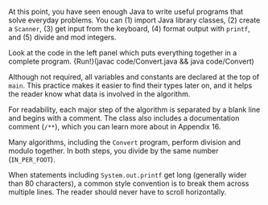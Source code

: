At this point, you have seen enough Java to write useful programs that solve everyday problems.
You can (1) import Java library classes, (2) create a `Scanner`, (3) get input from the keyboard, (4) format output with `printf`, and (5) divide and mod integers.

Look at the code in the left panel which puts everything together in a complete program.
{Run!}(javac code/Convert.java && java code/Convert)






Although not required, all variables and constants are declared at the top of `main`.
This practice makes it easier to find their types later on, and it helps the reader know what data is involved in the algorithm.


For readability, each major step of the algorithm is separated by a blank line and begins with a comment.
The class also includes a documentation comment (`/**`), which you can learn more about in Appendix 16.

Many algorithms, including the `Convert` program, perform division and modulo together.
In both steps, you divide by the same number (`IN_PER_FOOT`).

When statements including `System.out.printf` get long (generally wider than 80 characters), a common style convention is to break them across multiple lines.
The reader should never have to scroll horizontally.
